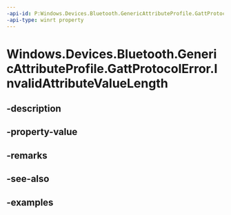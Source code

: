 ```yaml
---
-api-id: P:Windows.Devices.Bluetooth.GenericAttributeProfile.GattProtocolError.InvalidAttributeValueLength
-api-type: winrt property
---
```


<!-- Property syntax.
public byte InvalidAttributeValueLength { get; }
-->

# Windows.Devices.Bluetooth.GenericAttributeProfile.GattProtocolError.InvalidAttributeValueLength

## -description

## -property-value

## -remarks

## -see-also

## -examples

